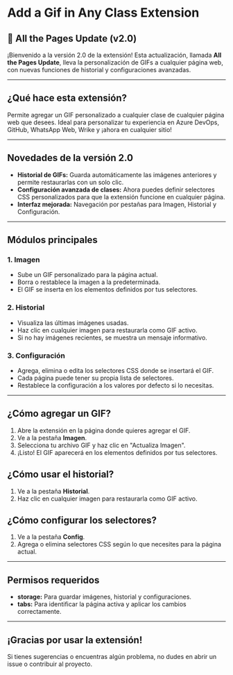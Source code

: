 # Add a Gif in Any Class Extension

## 🚀 All the Pages Update (v2.0)

¡Bienvenido a la versión 2.0 de la extensión! Esta actualización, llamada **All the Pages Update**, lleva la personalización de GIFs a cualquier página web, con nuevas funciones de historial y configuraciones avanzadas.

---

## ¿Qué hace esta extensión?

Permite agregar un GIF personalizado a cualquier clase de cualquier página web que desees. Ideal para personalizar tu experiencia en Azure DevOps, GitHub, WhatsApp Web, Wrike y ¡ahora en cualquier sitio!

---

## Novedades de la versión 2.0
- **Historial de GIFs:** Guarda automáticamente las imágenes anteriores y permite restaurarlas con un solo clic.
- **Configuración avanzada de clases:** Ahora puedes definir selectores CSS personalizados para que la extensión funcione en cualquier página.
- **Interfaz mejorada:** Navegación por pestañas para Imagen, Historial y Configuración.

---

## Módulos principales

### 1. Imagen
- Sube un GIF personalizado para la página actual.
- Borra o restablece la imagen a la predeterminada.
- El GIF se inserta en los elementos definidos por tus selectores.

### 2. Historial
- Visualiza las últimas imágenes usadas.
- Haz clic en cualquier imagen para restaurarla como GIF activo.
- Si no hay imágenes recientes, se muestra un mensaje informativo.

### 3. Configuración
- Agrega, elimina o edita los selectores CSS donde se insertará el GIF.
- Cada página puede tener su propia lista de selectores.
- Restablece la configuración a los valores por defecto si lo necesitas.

---

## ¿Cómo agregar un GIF?
1. Abre la extensión en la página donde quieres agregar el GIF.
2. Ve a la pestaña **Imagen**.
3. Selecciona tu archivo GIF y haz clic en "Actualiza Imagen".
4. ¡Listo! El GIF aparecerá en los elementos definidos por tus selectores.

## ¿Cómo usar el historial?
1. Ve a la pestaña **Historial**.
2. Haz clic en cualquier imagen para restaurarla como GIF activo.

## ¿Cómo configurar los selectores?
1. Ve a la pestaña **Config**.
2. Agrega o elimina selectores CSS según lo que necesites para la página actual.

---

## Permisos requeridos
- **storage:** Para guardar imágenes, historial y configuraciones.
- **tabs:** Para identificar la página activa y aplicar los cambios correctamente.

---

## ¡Gracias por usar la extensión!

Si tienes sugerencias o encuentras algún problema, no dudes en abrir un issue o contribuir al proyecto.
